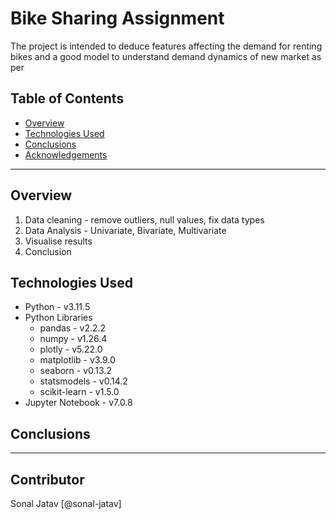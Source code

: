 # Bike Sharing Assignment

The project is intended to deduce features affecting the demand for renting bikes and a good model to understand demand dynamics of new market as per 


## Table of Contents
* [Overview](#Overview)
* [Technologies Used](#technologies-used)
* [Conclusions](#conclusions)
* [Acknowledgements](#Contributors)

****

## Overview

1. Data cleaning - remove outliers, null values, fix data types
2. Data Analysis - Univariate, Bivariate, Multivariate
3. Visualise results
4. Conclusion


## Technologies Used
- Python - v3.11.5
- Python Libraries
  - pandas - v2.2.2
  - numpy - v1.26.4
  - plotly - v5.22.0
  - matplotlib - v3.9.0
  - seaborn - v0.13.2
  - statsmodels - v0.14.2
  - scikit-learn - v1.5.0
- Jupyter Notebook - v7.0.8

## Conclusions

---------------------------------------------------------------------------------------------------------
## Contributor
Sonal Jatav [@sonal-jatav]
